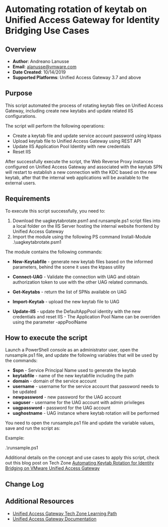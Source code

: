 # Automating rotation of keytab on Unified Access Gateway for Identity Bridging Use Cases

## Overview
- **Author**: Andreano Lanusse
- **Email**: alanusse@vmware.com
- **Date Created**: 10/14/2019
- **Supported Platforms**: Unified Access Gateway 3.7 and above 

## Purpose 
<!-- Summary Start -->
This script automated the process of rotating keytab files on Unified Access Gateway, including create new keytabs and update related IIS configurations.
<!-- Summary End -->
The script will perform the following operations:
- Create a keytab file and update service account password using ktpass
- Upload keytab file to Unified Access Gateway using REST API 
- Update IIS Application Pool Identity with new credentials
- Reset IIS

After successfully execute the script, the Web Reverse Proxy instances configured on Unified Access Gateway and associated with the keytab SPN will restart to establish a new connection with the KDC based on the new keytab, after that the internal web applications will be available to the external users.

## Requirements
 
To execute this script successfully, you need to:
1. Download the uagkeytabrotate.psm1 and runsample.ps1 script files into a local folder on the IIS Server hosting the internal website frontend by Unified Access Gateway
2. Import the module using the following PS command Install-Module .\uagkeytabrotate.psm1

The module contains the following commands:

- **New-Keytabfile** - generate new keytab files based on the informed parameters, behind the scene it uses the ktpass utility   

- **Connect-UAG** - Validate the connection with UAG and obtain authorization token to use with the other UAG related commands.

- **Get-Keytabs** - return the list of SPNs available on UAG

- **Import-Keytab** - upload the new keytab file to UAG

- **Update-IIS** - update the DefaultAppPool identity with the new credentials and reset IIS - The Application Pool Name can be overriden using the parameter -appPoolName  

## How to execute the script

Launch a PowerShell console as an administrator user, open the runsample.ps1 file, and update the following variables that will be used by the commands:

- **$spn** - Service Principal Name used to generate the keytab
- **keytabfile** - name of the new keytabfile including the path
- **domain** - domain of the service account
- **username** - username for the service account that password needs to be updated
- **newpassword** - new password for the UAG account 
- **uaguser** - username for the UAG account with admin privileges
- **uagpassword** - password for the UAG account 
- **uaghostname** - UAG instance where keytab rotation will be performed

You need to open the runsample.ps1 file and update the variable values, save and run the script as:

Example:

.\runsample.ps1

Additional details on the concept and use cases to apply this script, check out this blog post on Tech Zone [Automating Keytab Rotation for Identity Bridging on VMware Unified Access Gateway](https://techzone.vmware.com/blog/automating-keytab-rotation-identity-bridging-vmware-unified-access-gateway)



## Change Log


## Additional Resources
* [Unified Access Gateway Tech Zone Learning Path](https://techzone.vmware.com/mastering-unified-access-gateway/)
* [Unified Access Gateway Documentation](https://docs.vmware.com/en/Unified-Access-Gateway/)
